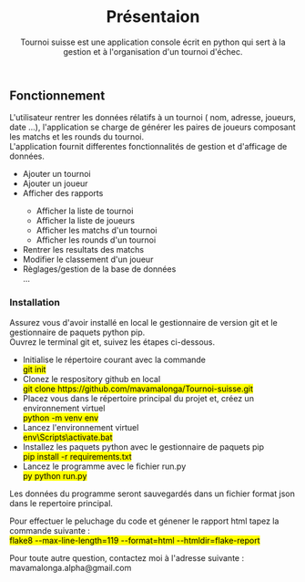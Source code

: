 <header>
<h1>Présentaion</h1>
<p>Tournoi suisse est une application console écrit en python qui sert à la gestion et à l'organisation d'un tournoi d'échec.</p>
</header>

<body>
<section>
<h2>Fonctionnement</h2>

<p>L'utilisateur rentrer les données rélatifs à un tournoi ( nom, adresse, joueurs, date ...), l'application se charge de générer les paires de joueurs composant les matchs et les rounds du tournoi. <br>L'application fournit differentes fonctionnalités de gestion et d'afficage de données.
</p>
<article>
	<ul>
		<li>Ajouter un tournoi</li>
		<li>Ajouter un joueur</li> 
		<li>Afficher des rapports</li>
		<ul>
			<li>Afficher la liste de tournoi</li>
			<li>Afficher la liste de joueurs</li>
			<li>Afficher les matchs d'un tournoi</li>
			<li>Afficher les rounds d'un tournoi</li>
		</ul>
		<li>Rentrer les resultats des matchs</li>
		<li>Modifier le classement d'un joueur</li>
		<li>Règlages/gestion de la base de données</li>
		...
	</ul>
</article>
</section>
<section>
<h3>Installation</h3>
<p>
Assurez vous d'avoir installé en local le gestionnaire de version git et le gestionnaire de paquets python pip. <br>Ouvrez le terminal git et, suivez les étapes ci-dessous.<br>
</p>
<article>
	<ul>
		<li>Initialise le répertoire courant avec la commande<br> 
			<mark>git init</mark></li>
		<li>Clonez le respository github en local <br>
			<mark>git clone https://github.com/mavamalonga/Tournoi-suisse.git</mark>
		<li>Placez vous dans le répertoire principal du projet et, créez un environnement virtuel
			<br><mark>python -m venv env</mark></li>
		<li>Lancez l'environnement virtuel<br>
			<mark>env\Scripts\activate.bat</mark></li>
		<li>Installez les paquets python avec le gestionnaire de paquets pip<br>
			<mark>pip install -r requirements.txt</mark></li>
		<li>Lancez le programme avec le fichier run.py<br>
			<mark>py python run.py</mark></li>
	</ul>
<p>
Les données du programme seront sauvegardés dans un  fichier format json dans le repertoire principal.
</p>
<p>Pour effectuer le peluchage du code et génener le rapport html tapez la commande suivante : <br>
	<mark>flake8 --max-line-length=119 --format=html --htmldir=flake-report<mark>
<p>
<p>
Pour toute autre question, contactez moi à l'adresse suivante : mavamalonga.alpha@gmail.com
</p>
</article>
</section>
</body>
